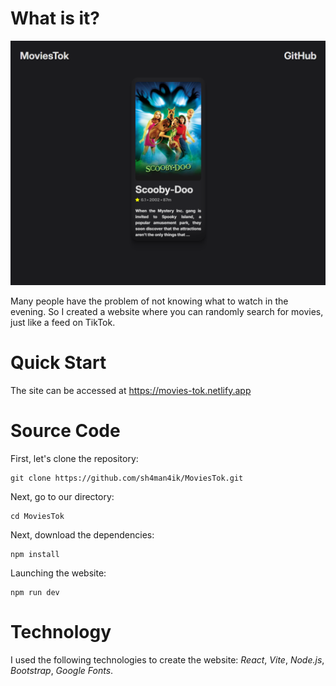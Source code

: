 # What is it?

![Screenshot](./Screenshot.png)

Many people have the problem of not knowing what to watch in the evening. So I created a website where you can randomly
search for movies, just like a feed on TikTok.

# Quick Start

The site can be accessed at https://movies-tok.netlify.app

# Source Code

First, let's clone the repository:

```
git clone https://github.com/sh4man4ik/MoviesTok.git
```

Next, go to our directory:

```
cd MoviesTok
```

Next, download the dependencies:

```
npm install
```

Launching the website:

```
npm run dev
```

# Technology

I used the following technologies to create the website: _React_, _Vite_, _Node.js_, _Bootstrap_, _Google Fonts_.
